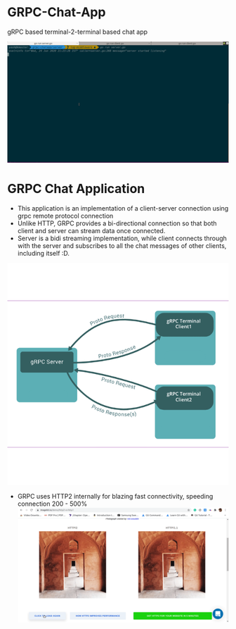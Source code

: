 # GRPC-Chat-App
gRPC based terminal-2-terminal based chat app

![](grpc.gif)

# GRPC Chat Application

* This application is an implementation of a client-server connection using grpc remote protocol connection
* Unlike HTTP, GRPC provides a bi-directional connection so that both client and server can stream data once connected.
* Server is a bidi streaming implementation, while client connects through with the server and subscribes to all the chat messages of other clients, including itself :D.


![](grpc.png)

* GRPC uses HTTP2 internally for blazing fast connectivity, speeding connection 200 - 500%
![](http2Diff.gif)

